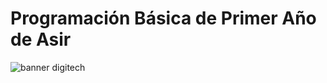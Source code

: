 # Programación Básica de Primer Año de Asir
![banner digitech](https://campus.digitechfp.com/pluginfile.php/1/theme_fordson/headerlogo/1745228961/Logo_Campus_GMQTECH_5.png)
